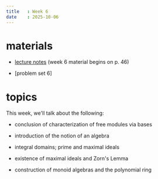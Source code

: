 ```yaml
---
title   : Week 6
date    : 2025-10-06
---
```



# materials


- [lecture notes](/course-content/grad-algebra.pdf) (week 6 material begins on p. 46)

- [problem set 6]
  
# topics

This week, we'll talk about the following:

- conclusion of characterization of free modules via bases

- introduction of the notion of an algebra
- integral domains; prime and maximal ideals
- existence of maximal ideals and Zorn's Lemma
- construction of monoid algebras and the polynomial ring
